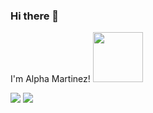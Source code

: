 ### Hi there 👋
<p> I'm Alpha Martinez! <img src="https://media.tenor.com/images/de923e0e137e1cbbc3cdbac9081c382e/tenor.gif" width="80"></p>
<img src="https://github-readme-stats.vercel.app/api?username=alpha-martinez&theme=react&show_icons=true" /> <img src="https://github-readme-stats.vercel.app/api/top-langs/?username=alpha-martinez&layout=compact&theme=react" />


<!--
**alpha-martinez/alpha-martinez** is a ✨ _special_ ✨ repository because its `README.md` (this file) appears on your GitHub profile.

Here are some ideas to get you started:

- 🔭 I’m currently working on ...
- 🌱 I’m currently learning ...
- 👯 I’m looking to collaborate on ...
- 🤔 I’m looking for help with ...
- 💬 Ask me about ...
- 📫 How to reach me: ...
- 😄 Pronouns: ...
- ⚡ Fun fact: ...
-->
